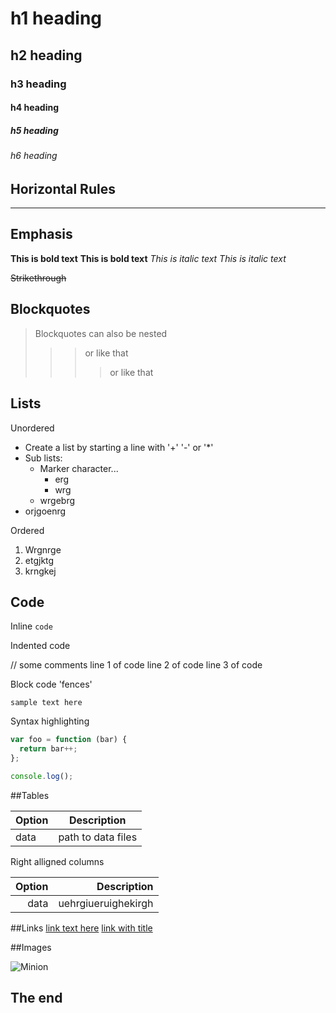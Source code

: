 # h1 heading
## h2 heading
### h3 heading
#### h4 heading
##### h5 heading
###### h6 heading


## Horizontal Rules

___

## Emphasis

**This is bold text**
__This is bold text__
*This is italic text*
_This is italic text_

~~Strikethrough~~

## Blockquotes

> Blockquotes can also be nested
> >> or like that
> >>> or like that


## Lists

Unordered

+ Create a list by starting a line with '+' '-' or '*'
+ Sub lists:
  - Marker character...
    * erg
    * wrg
  - wrgebrg
+ orjgoenrg


Ordered

1. Wrgnrge
2. etgjktg
3. krngkej

## Code

Inline `code`

Indented code

  // some comments
  line 1 of code
  line 2 of code
  line 3 of code

Block code 'fences'
```
sample text here
```

Syntax highlighting

``` js
var foo = function (bar) {
  return bar++;
};

console.log();
```

##Tables

|Option|Description|
|------|-----------|
|data  |path to data files|

Right alligned columns

|Option|Description|
|-----:|----------:|
|data  |uehrgiueruighekirgh|

##Links
[link text here](Workshops1)
[link with title](interia.pl "title text here")

##Images

![Minion](https://octodex.github.com/images/minion.png)

## The end
